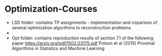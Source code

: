 # Optimization-Courses

- LSD folder:  contains TP assignments - implementation and coparison of several optimization algorithms to reconstruction problems.
- 
- Opt folder:  contains reproduction results of section 7.1 of the following paper https://arxiv.org/pdf/1502.03175.pdf Polson et al (2015) Proximal Algorithms in Statistics and Machine Learning
